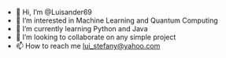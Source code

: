 - 👋 Hi, I’m @Luisander69
- 👀 I’m interested in Machine Learning and Quantum Computing
- 🌱 I’m currently learning Python and Java
- 💞️ I’m looking to collaborate on any simple project
- 📫 How to reach me lui_stefany@yahoo.com

<!---
Luisander69/Luisander69 is a ✨ special ✨ repository because its `README.md` (this file) appears on your GitHub profile.
You can click the Preview link to take a look at your changes.
--->
